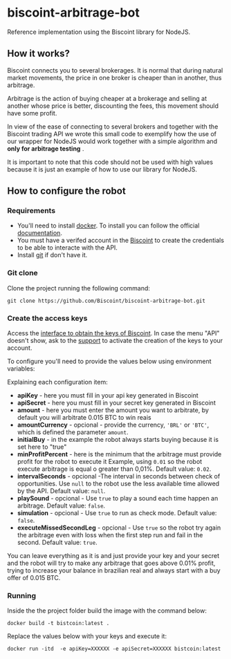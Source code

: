 # biscoint-arbitrage-bot

Reference implementation using the Biscoint library for NodeJS.

## How it works?

Biscoint connects you to several brokerages. It is normal that during natural market movements, the price in one broker is cheaper than in another, thus arbitrage.

Arbitrage is the action of buying cheaper at a brokerage and selling at another whose price is better, discounting the fees, this movement should have some profit.

In view of the ease of connecting to several brokers and together with the Biscoint trading API we wrote this small code to exemplify how the use of our wrapper for NodeJS would work together with a simple algorithm and **only for arbitrage testing** .

It is important to note that this code should not be used with high values because it is just an example of how to use our library for NodeJS.

## How to configure the robot


### Requirements

* You'll need to install [docker](https://docs.docker.com/). To install you can follow the official [documentation](https://docs.docker.com/engine/install/ubuntu/).
* You must have a verifed account in the [Biscoint](https://biscoint.io/quick-register)  to create the credentials to be able to interacte with the API.
* Install [git](https://git-scm.com/book/en/v2/Getting-Started-Installing-Git) if don't have it.

### Git clone

Clone the project running the following command:

`git clone https://github.com/Biscoint/biscoint-arbitrage-bot.git`

### Create the access keys

Access the [interface  to obtain the keys of Biscoint](https://biscoint.io/dashboard/API). In case the menu "API" doesn't show, ask to the [support](https://biscoint.io/support) to activate the creation of the keys to your account.

To configure you'll need to provide the values below using  environment variables:


Explaining each configuration item:

- **apiKey** - here you must fill in your api key generated in Biscoint
- **apiSecret** - here you must fill in your secret key generated in Biscoint
- **amount** - here you must enter the amount you want to arbitrate, by default you will arbitrate 0.015 BTC to win reais
- **amountCurrency** - opcional - provide the currency, `'BRL'` or `'BTC'`,  which is defined the parameter `amount`.
- **initialBuy** - in the example the robot always starts buying because it is set here to "true"
- **minProfitPercent** - here is the minimum that the arbitrage must provide profit for the robot to execute it
Example, using  `0.01` so the robot execute arbitrage is equal o greater than 0,01%.
Default value: `0.02`.
- **intervalSeconds** - opcional -The interval in seconds between check of opportunities.
Use `null` to the robot use the less available time allowed by the API.
Default value: `null`. 
- **playSound** - opcional - Use `true` to  play a sound each time happen an arbitrage.
Default value: `false`.
- **simulation** - opcional - Use `true` to run as check mode.
Default value: `false`.
- **executeMissedSecondLeg** - opcional - Use `true` so the robot try again the arbitrage even with loss when the first step run and fail in the second.
 Default value: `true`.

You can leave everything as it is and just provide your key and your secret and the robot will try to make any arbitrage that goes above 0.01% profit, trying to increase your balance in brazilian real and always start with a buy offer of 0.015 BTC.

### Running

Inside the the project folder build the image with the command below:

`docker build -t bistcoin:latest .`

Replace the values below with your keys and execute it:

`docker run -itd  -e apiKey=XXXXXX -e apiSecret=XXXXXX bistcoin:latest`
